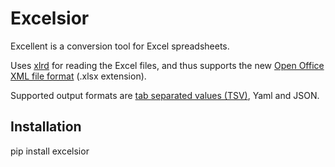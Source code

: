 Excelsior
=========

Excellent is a conversion tool for Excel spreadsheets.

Uses [xlrd](http://www.python-excel.org/) for reading the Excel files, and thus supports the new [Open Office XML file format](https://en.wikipedia.org/wiki/Office_Open_XML) (.xlsx extension).

Supported output formats are [tab separated values (TSV)](http://www.cs.tut.fi/~jkorpela/TSV.html), Yaml and JSON.

## Installation

pip install excelsior
